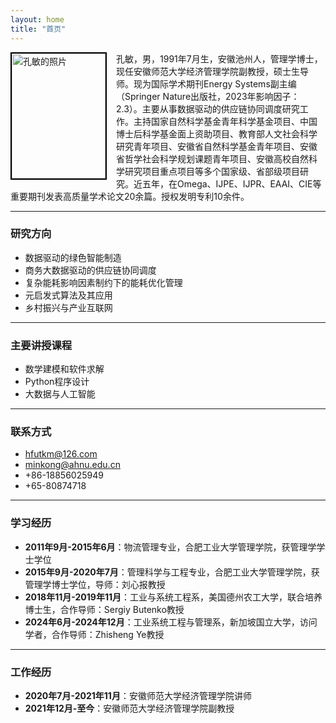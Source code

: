 ```yaml
---
layout: home
title: "首页"
---
```


<div style="float: left; margin-right: 15px;">
    <img src="assets/images/dcf29baa0f16421a83ea86d4644fe53.jpg" alt="孔敏的照片" style="width:150px; height:200px; border:2px solid #000;">
</div>

孔敏，男，1991年7月生，安徽池州人，管理学博士，现任安徽师范大学经济管理学院副教授，硕士生导师。现为国际学术期刊Energy Systems副主编（Springer Nature出版社，2023年影响因子：2.3）。主要从事数据驱动的供应链协同调度研究工作。主持国家自然科学基金青年科学基金项目、中国博士后科学基金面上资助项目、教育部人文社会科学研究青年项目、安徽省自然科学基金青年项目、安徽省哲学社会科学规划课题青年项目、安徽高校自然科学研究项目重点项目等多个国家级、省部级项目研究。近五年，在Omega、IJPE、IJPR、EAAI、CIE等重要期刊发表高质量学术论文20余篇。授权发明专利10余件。

---

### 研究方向
- 数据驱动的绿色智能制造
- 商务大数据驱动的供应链协同调度
- 复杂能耗影响因素制约下的能耗优化管理
- 元启发式算法及其应用
- 乡村振兴与产业互联网
  
---

### 主要讲授课程
- 数学建模和软件求解
- Python程序设计
- 大数据与人工智能

---

### 联系方式
- hfutkm@126.com
- minkong@ahnu.edu.cn
- +86-18856025949
- +65-80874718

---

### 学习经历
- **2011年9月-2015年6月**：物流管理专业，合肥工业大学管理学院，获管理学学士学位
- **2015年9月-2020年7月**：管理科学与工程专业，合肥工业大学管理学院，获管理学博士学位，导师：刘心报教授
- **2018年11月-2019年11月**：工业与系统工程系，美国德州农工大学，联合培养博士生，合作导师：Sergiy Butenko教授
- **2024年6月-2024年12月**：工业系统工程与管理系，新加坡国立大学，访问学者，合作导师：Zhisheng Ye教授

---

### 工作经历
- **2020年7月-2021年11月**：安徽师范大学经济管理学院讲师
- **2021年12月-至今**：安徽师范大学经济管理学院副教授
